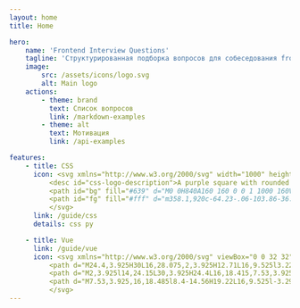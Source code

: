 ```yaml
---
layout: home
title: Home

hero:
    name: 'Frontend Interview Questions'
    tagline: 'Структурированная подборка вопросов для собеседования frontend-разработчиков'
    image:
        src: /assets/icons/logo.svg
        alt: Main logo
    actions:
        - theme: brand
          text: Список вопросов
          link: /markdown-examples
        - theme: alt
          text: Мотивация
          link: /api-examples

features:
    - title: CSS
      icon: <svg xmlns="http://www.w3.org/2000/svg" width="1000" height="1000" viewBox="0 0 1000 1000" role="img" aria-labelledby="css-logo-title css-logo-description">
          <desc id="css-logo-description">A purple square with rounded corners and the letters CSS inside in white</desc>
          <path id="bg" fill="#639" d="M0 0H840A160 160 0 0 1 1000 160V840A160 160 0 0 1 840 1000H160A160 160 0 0 1 0 840V0Z"/>
          <path id="fg" fill="#fff" d="m358.1,920c-64.23-.06-103.86-36.23-103.1-102.79,0,0,0-168.39,0-168.39,0-33.74,9.88-59.4,29.64-76.96,35.49-34.19,117.83-36.27,152.59.52,21.42,18.89,29.5,57.48,27.58,93.49h-73.72c.56-14.15-.19-35.58-8.51-43.65-10.81-14.63-39.36-12.91-46.91,2.32-4.64,8.26-6.96,20.49-6.96,36.67v146.18c0,30.65,10.65,46.15,31.96,46.49,9.96,0,17.53-3.62,22.68-10.85,7.19-8.58,8.31-27.58,7.73-41.32h73.72c5.04,70.07-36.32,119.16-106.71,118.29Zm234.04,0c-71.17.98-103.01-49.66-101.04-118.29h69.59c-1.93,29.92,8.35,57.17,32.99,55.27,10.99,0,18.73-3.44,23.2-10.33,8.5-12.59,10.09-48.95-2.06-63.02-8.49-13.55-39.03-25.51-55.16-33.57-23.03-11.02-39.61-24.1-49.75-39.26-22.87-33.64-20.75-107.48,11.34-137.4,31.18-36.92,112.61-38.62,143.82-.77,19.25,19.51,27.66,57.9,26.03,93.23h-67.02c.57-14.52-.8-37.95-6.44-46.49-3.95-7.23-11.43-10.85-22.42-10.85-19.59,0-29.38,11.71-29.38,35.12.21,24.86,9.9,35.06,32.48,45.45,29.24,11.36,66.42,30.76,79.9,54.24,40.2,71.54,12.62,180.82-86.09,176.65Zm224.76,0c-71.17.98-103.01-49.66-101.04-118.29h69.59c-1.93,29.92,8.35,57.17,32.99,55.27,10.99,0,18.73-3.44,23.2-10.33,8.5-12.59,10.09-48.95-2.06-63.02-8.49-13.55-39.03-25.51-55.16-33.57-23.03-11.02-39.61-24.1-49.75-39.26-22.87-33.64-20.75-107.48,11.34-137.4,31.18-36.92,112.61-38.62,143.82-.77,19.25,19.51,27.66,57.9,26.03,93.23h-67.02c.57-14.52-.8-37.95-6.44-46.49-3.95-7.23-11.43-10.85-22.42-10.85-19.59,0-29.38,11.71-29.38,35.12.21,24.86,9.9,35.06,32.48,45.45,29.24,11.36,66.42,30.76,79.9,54.24,40.2,71.54,12.62,180.82-86.09,176.65Z"/>
          </svg>
      link: /guide/css
      details: css ру

    - title: Vue
      link: /guide/vue
      icon: <svg xmlns="http://www.w3.org/2000/svg" viewBox="0 0 32 32">
          <path d="M24.4,3.925H30L16,28.075,2,3.925H12.71L16,9.525l3.22-5.6Z" style="fill:#41b883" />
          <path d="M2,3.925l14,24.15L30,3.925H24.4L16,18.415,7.53,3.925Z" style="fill:#41b883" />
          <path d="M7.53,3.925,16,18.485l8.4-14.56H19.22L16,9.525l-3.29-5.6Z" style="fill:#35495e" />
          </svg>
---
```


<style>
:root.dark {
  --vp-home-hero-image-background-image: linear-gradient(45deg, #ebebef 50%, #5672cd 50%);
  --vp-home-hero-image-filter: blur(44px);
}

@media (min-width: 640px) {
  :root {
    --vp-home-hero-image-filter: blur(56px);
  }
}
.VPTeamMembers.medium.count-1 .container[data-v-653053e5] {
  max-width: 460px;
  margin: 0 auto !important;
}
</style>

<script setup>
import {
  VPTeamPage,
  VPTeamPageTitle,
  VPTeamMembers
} from 'vitepress/theme'

const members = [
  {
    avatar: 'https://avatars.githubusercontent.com/u/125185142?v=4',
    name: 'Alexander-Shulginov',
    title: 'Creator Developer',
    links: [
      { icon: 'github', link: 'https://github.com/Alexander-Shulginov' },
    ]
  },
]
</script>

<VPTeamPage>
  <VPTeamPageTitle>
    <template #title>
      Our Team
    </template>
    <template #lead>
      The development of VitePress is guided by an international
      team, some of whom have chosen to be featured below.
    </template>
  </VPTeamPageTitle>
  <VPTeamMembers
    :members="members"
  />
</VPTeamPage>
